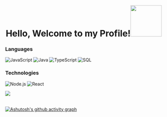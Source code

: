 <p>
  <h1 align="center"><b>Hello, Welcome to my Profile!</b><img src="https://raw.githubusercontent.com/andrejarrell/catgifs/master/images/type.gif" width="100"></h1>
    
</p>

### Languages

![JavaScript](https://img.shields.io/badge/-JavaScript-000?&logo=JavaScript)
![Java](https://img.shields.io/badge/-Java-000?&logo=Java&logoColor=007396)
![TypeScript](https://img.shields.io/badge/-TypeScript-000?&logo=TypeScript)
![SQL](https://img.shields.io/badge/-SQL-000?&logo=MySQL)

### Technologies

![Node.js](https://img.shields.io/badge/-Node.js-000?&logo=node.js)
![React](https://img.shields.io/badge/-React-000?&logo=React)

  <div style="display: flex; align-items: flex-start;">
    <img align="center" style="margin-bottom:20px" src="https://github-readme-stats.anuraghazra1.vercel.app/api/top-langs/?username=dauleduc2&layout=compact&theme=radical&langs_count=10" />
  </div>

<div></div>

[![Ashutosh's github activity graph](https://activity-graph.herokuapp.com/graph?username=dauleduc2&theme=redical)](https://github.com/ashutosh00710/github-readme-activity-graph)
